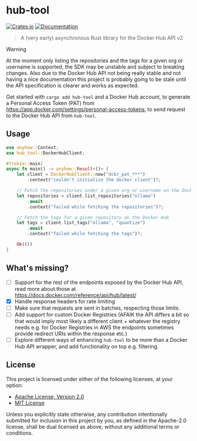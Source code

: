 # hub-tool

[![Crates.io](https://img.shields.io/crates/v/hub-tool.svg)](https://crates.io/crates/hub-tool)
[![Documentation](https://docs.rs/hub-tool/badge.svg)](https://docs.rs/hub-tool)

> A (very early) asynchronous Rust library for the Docker Hub API v2

> [!WARNING]
> At the moment only listing the repositories and the tags for a given org or
> username is supported, the SDK may be unstable and subject to breaking changes.
> Also due to the Docker Hub API not being really stable and not having a nice
> documentation this project is probably going to be stale until the API specification
> is clearer and works as expected.

Get started with `cargo add hub-tool` and a Docker Hub account, to generate a Personal
Access Token (PAT) from https://app.docker.com/settings/personal-access-tokens, to
send request to the Docker Hub API from `hub-tool`.

## Usage

```rust
use anyhow::Context;
use hub_tool::DockerHubClient;

#[tokio::main]
async fn main() -> anyhow::Result<()> {
    let client = DockerHubClient::new("dckr_pat_***")
        .context("couldn't initialize the docker client")?;

    // Fetch the repositories under a given org or username on the Docker Hub
    let repositories = client.list_repositories("ollama")
        .await
        .context("failed while fetching the repositories")?;

    // Fetch the tags for a given repository on the Docker Hub
    let tags = client.list_tags("ollama", "quantize")
        .await
        .context("failed while fetching the tags")?;

    Ok(())
}
```
## What's missing?

- [ ] Support for the rest of the endpoints exposed by the Docker Hub API, read
    more about those at https://docs.docker.com/reference/api/hub/latest/
- [x] Handle response headers for rate limiting
- [ ] Make sure that requests are sent in batches, respecting those limits.
- [ ] Add support for custom Docker Registries (AFAIK the API differs a bit so that
    would imply most likely a different client + whatever the registry needs e.g.
    for Docker Registries in AWS the endpoints sometimes provide redirect URIs within
    the response etc.)
- [ ] Explore different ways of enhancing `hub-tool` to be more than a Docker Hub
    API wrapper, and add functionality on top e.g. filtering.

## License

This project is licensed under either of the following licenses, at your option:

- [Apache License, Version 2.0](LICENSE-APACHE)
- [MIT License](LICENSE-MIT)

Unless you explicitly state otherwise, any contribution intentionally submitted
for inclusion in this project by you, as defined in the Apache-2.0 license, shall
be dual licensed as above, without any additional terms or conditions.

